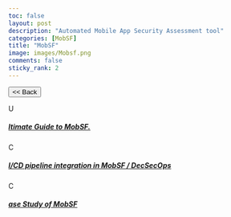 ```yaml
---
toc: false
layout: post
description: "Automated Mobile App Security Assessment tool"
categories: [MobSF]
title: "MobSF"
image: images/Mobsf.png
comments: false
sticky_rank: 2
---
```


<button class="back-button" onclick="window.history.back()"><< Back</button>

<div class="bg-light py-5 layoutbox-design">
   <div class="container">
      <!-- Row  -->
      <div class="row">
         <!-- Column -->
         <div class="col-md-6 offset-md-3 wrap-layoutbox-box">
            <div class="card card-shadow border-0 mb-4">
               <div class="card-body d-flex">
                  <div class="mb-2 text-success-gradiant icon-size">U</div>
                  <!-- <div class=""> -->
                     <h5 class="font-weight-medium"><a href="https://aviyelverse.github.io/Aviyel-Blogs-Review/ultimate-guide-mobsf/" class="linking">ltimate Guide to MobSF.</a></h5>
                  <!-- </div> -->
               </div>
            </div>
         </div>
         <!--  -->
         <!-- Column -->
         <div class="col-md-6 offset-md-3 wrap-layoutbox-box">
            <div class="card card-shadow border-0 mb-4">
               <div class="card-body d-flex">
                  <div class="mb-2 text-success-gradiant icon-size">C</div>
                  <div class="">
                     <h5 class="font-weight-medium"><a href="https://aviyelverse.github.io/Aviyel-Blogs-Review/cicd-pipeline-integration-mobsf/" class="linking">I/CD pipeline integration in MobSF / DecSecOps</a></h5>
                  </div>
               </div>
            </div>
         </div>
         <!--  -->
         <!-- Column -->
         <div class="col-md-6 offset-md-3 wrap-layoutbox-box">
            <div class="card card-shadow border-0 mb-4">
               <div class="card-body d-flex">
                  <div class="mb-2 text-success-gradiant icon-size">C</div>
                  <div class="">
                     <h5 class="font-weight-medium"><a href="https://aviyelverse.github.io/Aviyel-Blogs-Review/case-study-of-mobsf/" class="linking">ase Study of MobSF</a></h5>
                  </div>
               </div>
            </div>
         </div>
         <!--  -->
          <!-- Column -->
         <!-- <div class="col-md-6 offset-md-3 wrap-layoutbox-box">
            <div class="card card-shadow border-0 mb-4">
               <div class="card-body d-flex">
                  <div class="mb-2 text-success-gradiant icon-size">U</div>
                  <div class="">
                     <h5 class="font-weight-medium"><a href="https://aviyelverse.github.io/Aviyel-Blogs-Review/config-different-database-mobsf/" class="linking">niversity</a></h5>
                  </div>
               </div>
            </div>
         </div> -->
         <!--  -->
         <!-- Column -->
         <!-- <div class="col-md-6 offset-md-3 wrap-layoutbox-box">
            <div class="card card-shadow border-0 mb-4">
               <div class="card-body d-flex">
                  <div class="mb-2 text-success-gradiant icon-size">E</div>
                  <div class="">
                     <h5 class="font-weight-medium"><a href="https://aviyelverse.github.io/Aviyel-Blogs-Review/config-different-database-mobsf/" class="linking">Books</a></h5>
                  </div>
               </div>
            </div>
         </div> -->
         <!--  -->
      </div>
   </div>
</div>
